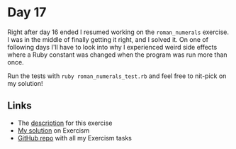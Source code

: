 # Day 17

Right after day 16 ended I resumed working on the `roman_numerals` exercise. I was in the middle of finally getting it right, and I solved it. On one of following days I'll have to look into why I experienced weird side effects where a Ruby constant was changed when the program was run more than once.

Run the tests with `ruby roman_numerals_test.rb` and feel free to nit-pick on my solution!

## Links

* The [description](https://github.com/lenn4rd/exercism/blob/master/ruby/roman_numerals/README.md) for this exercise
* [My solution](http://exercism.io/submissions/f7c1a9b336ea4c1592098237b90ba41b) on Exercism
* [GitHub repo](https://github.com/lenn4rd/exercism) with all my Exercism tasks